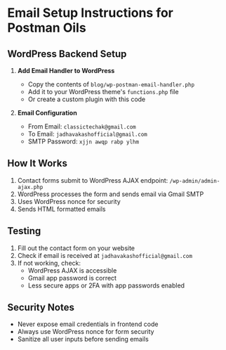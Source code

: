 # Email Setup Instructions for Postman Oils

## WordPress Backend Setup

1. **Add Email Handler to WordPress**
   - Copy the contents of `blog/wp-postman-email-handler.php`
   - Add it to your WordPress theme's `functions.php` file
   - Or create a custom plugin with this code

2. **Email Configuration**
   - From Email: `classictechak@gmail.com`
   - To Email: `jadhavakashofficial@gmail.com`
   - SMTP Password: `xjjn awqp rabp ylhm`

## How It Works

1. Contact forms submit to WordPress AJAX endpoint: `/wp-admin/admin-ajax.php`
2. WordPress processes the form and sends email via Gmail SMTP
3. Uses WordPress nonce for security
4. Sends HTML formatted emails

## Testing

1. Fill out the contact form on your website
2. Check if email is received at `jadhavakashofficial@gmail.com`
3. If not working, check:
   - WordPress AJAX is accessible
   - Gmail app password is correct
   - Less secure apps or 2FA with app passwords enabled

## Security Notes

- Never expose email credentials in frontend code
- Always use WordPress nonce for form security
- Sanitize all user inputs before sending emails